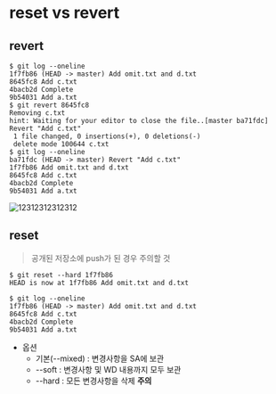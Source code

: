 # reset vs revert

## revert

```
$ git log --oneline
1f7fb86 (HEAD -> master) Add omit.txt and d.txt
8645fc8 Add c.txt
4bacb2d Complete
9b54031 Add a.txt
$ git revert 8645fc8
Removing c.txt
hint: Waiting for your editor to close the file..[master ba71fdc] Revert "Add c.txt"
 1 file changed, 0 insertions(+), 0 deletions(-)
 delete mode 100644 c.txt
$ git log --oneline
ba71fdc (HEAD -> master) Revert "Add c.txt"
1f7fb86 Add omit.txt and d.txt
8645fc8 Add c.txt
4bacb2d Complete
9b54031 Add a.txt
```

![12312312312312](C:%5CUsers%5C%EB%B0%B0%EA%B2%BD%EB%A5%9C%5CDesktop%5C12312312312312.png)

## reset

> 공개된 저장소에 push가 된 경우 주의할 것

```
$ git reset --hard 1f7fb86
HEAD is now at 1f7fb86 Add omit.txt and d.txt

$ git log --oneline
1f7fb86 (HEAD -> master) Add omit.txt and d.txt
8645fc8 Add c.txt
4bacb2d Complete
9b54031 Add a.txt
```

- 옵션
  - 기본(--mixed) : 변경사항을 SA에 보관
  - --soft : 변경사항 및 WD 내용까지 모두 보관
  - --hard : 모든 변경사항을 삭제 **주의**